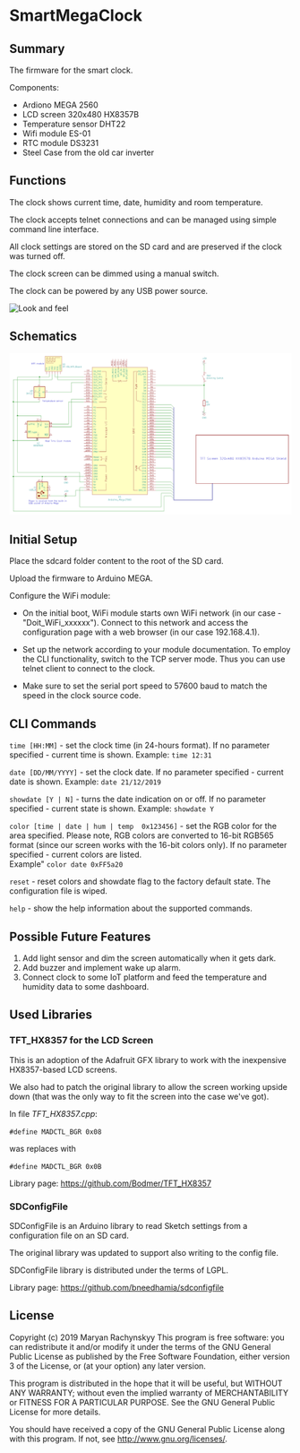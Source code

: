 # SmartMegaClock

## Summary

The firmware for the smart clock.

Components:
 * Ardiono MEGA 2560
 * LCD screen 320x480 HX8357B
 * Temperature sensor DHT22
 * Wifi module ES-01
 * RTC module DS3231
 * Steel Case from the old car inverter

## Functions

The clock shows current time, date, humidity and room temperature.

The clock accepts telnet connections and can be managed using simple command line interface.

All clock settings are stored on the SD card and are preserved if the clock was turned off.

The clock screen can be dimmed using a manual switch. 

The clock can be powered by any USB power source.

![Look and feel](/schematics/smart_clock.png)

## Schematics

![Smart Clock Schematics](/schematics/smart_clock_schematics.png)

## Initial Setup

Place the sdcard folder content to the root of the SD card.

Upload the firmware to Arduino MEGA.

Configure the WiFi module:
 * On the initial boot, WiFi module starts own WiFi network (in our case - "Doit_WiFi_xxxxxx"). Connect to this network and access the configuration page
with a web browser (in our case 192.168.4.1). 

 * Set up the network according to your module documentation. To employ the CLI functionality, switch to the TCP server mode. Thus you can use telnet client to connect to the clock.

 * Make sure to set the serial port speed to 57600 baud to match the speed in the clock source code.

## CLI Commands <implementation pending>

`time [HH:MM]` - set the clock time (in 24-hours format). If no parameter specified - current time is shown. 
Example: `time 12:31`

`date [DD/MM/YYYY]` - set the clock date. If no parameter specified - current date is shown. 
Example: `date 21/12/2019`

`showdate [Y | N]` - turns the date indication on or off. If no parameter specified - current state is shown.
Example: `showdate Y`

`color [time | date | hum | temp  0x123456]` - set the RGB color for the area specified. Please note, RGB colors are converted to 16-bit RGB565 format (since our screen works with the 16-bit colors only). If no parameter specified - current colors are listed.  
Example" `color date 0xFF5a20`

`reset` - reset colors and showdate flag to the factory default state. The configuration file is wiped.

`help` - show the help information about the supported commands.

## Possible Future Features

1. Add light sensor and dim the screen automatically when it gets dark.
2. Add buzzer and implement wake up alarm.
3. Connect clock to some IoT platform and feed the temperature and humidity data to some dashboard.

## Used Libraries

### TFT_HX8357 for the LCD Screen

This is an adoption of the Adafruit GFX library to work with the inexpensive HX8357-based LCD screens.

We also had to patch the original library to allow the screen working upside down (that was the only way to fit the screen into the case we've got).

In file *TFT_HX8357.cpp*:
 
`#define MADCTL_BGR 0x08`

was replaces with

`#define MADCTL_BGR 0x0B`

Library page: https://github.com/Bodmer/TFT_HX8357

### SDConfigFile

SDConfigFile is an Arduino library to read Sketch settings from a configuration file on an SD card.

The original library was updated to support also writing to the config file.

SDConfigFile library is distributed under the terms of LGPL.

Library page: https://github.com/bneedhamia/sdconfigfile

## License 

Copyright (c) 2019 Maryan Rachynskyy
This program is free software: you can redistribute it and/or modify
it under the terms of the GNU General Public License as published by
the Free Software Foundation, either version 3 of the License, or
(at your option) any later version.

This program is distributed in the hope that it will be useful,
but WITHOUT ANY WARRANTY; without even the implied warranty of
MERCHANTABILITY or FITNESS FOR A PARTICULAR PURPOSE.  See the
GNU General Public License for more details.

You should have received a copy of the GNU General Public License
along with this program.  If not, see http://www.gnu.org/licenses/.